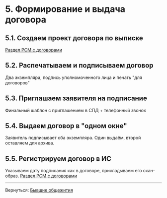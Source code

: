 
   
# 5. Формирование и выдача договора  
## 5.1. Создаем проект договора по выписке  
[Раздел РСМ с договорами](http://webrsm.mlc.gov:5222/RegistersView/RdnContract)  
## 5.2. Распечатываем и подписываем договор  
Два экземпляра, подпись уполномоченного лица и печать "для договоров"  
## 5.3. Приглашаем заявителя на подписание  
Финальный шаблон с приглашением в СПД + телефонный звонок  
## 5.4. Выдаем договор в "одном окне"  
Заявитель подписывает оба экземпляра. Один выдаём, второй оставляем для архива.  
## 5.5. Регистрируем договор в ИС  
Указываем дату подписания как в договоре, прикладываем его скан-образ. [Раздел РСМ с договорами](http://webrsm.mlc.gov:5222/RegistersView/RdnContract)  
  
___  
Вернуться: [Бывшие общежития](./%D0%91%D1%8B%D0%B2%D1%88%D0%B8%D0%B5%20%D0%BE%D0%B1%D1%89%D0%B5%D0%B6%D0%B8%D1%82%D0%B8%D1%8F.md#)